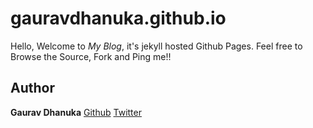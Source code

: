 # gauravdhanuka.github.io
Hello, Welcome to *My Blog*, it's jekyll hosted Github Pages.
Feel free to Browse the Source, Fork and Ping me!!

## Author

**Gaurav Dhanuka**
[Github](https://github.com/GauravDhanuka)
[Twitter](https://twitter.com/prodroid_gaurav)